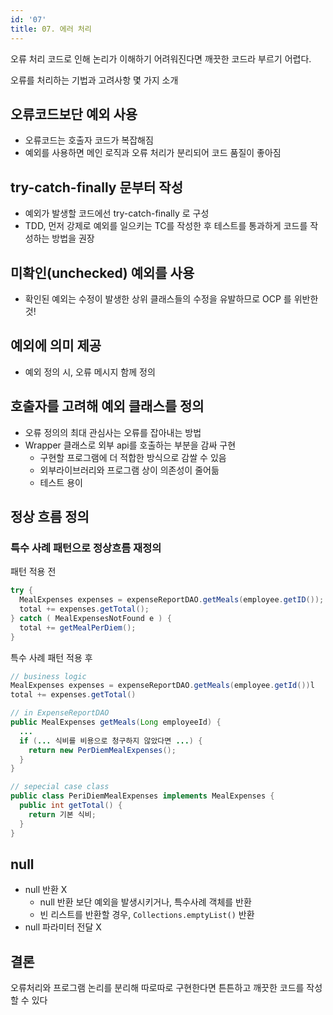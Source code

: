 ```yaml
---
id: '07'
title: 07. 에러 처리
---
```


오류 처리 코드로 인해 논리가 이해하기 어려워진다면 깨끗한 코드라 부르기 어렵다.

오류를 처리하는 기법과 고려사항 몇 가지 소개

## 오류코드보단 예외 사용

- 오류코드는 호출자 코드가 복잡해짐
- 예외를 사용하면 메인 로직과 오류 처리가 분리되어 코드 품질이 좋아짐

## try-catch-finally 문부터 작성

- 예외가 발생할 코드에선 try-catch-finally 로 구성
- TDD, 먼저 강제로 예외를 일으키는 TC를 작성한 후 테스트를 통과하게 코드를 작성하는 방법을 권장

## 미확인(unchecked) 예외를 사용

- 확인된 예외는 수정이 발생한 상위 클래스들의 수정을 유발하므로 OCP 를 위반한 것!

## 예외에 의미 제공

- 예외 정의 시, 오류 메시지 함께 정의

## 호출자를 고려해 예외 클래스를 정의

- 오류 정의의 최대 관심사는 오류를 잡아내는 방법
- Wrapper 클래스로 외부 api를 호출하는 부분을 감싸 구현
  - 구현할 프로그램에 더 적합한 방식으로 감쌀 수 있음
  - 외부라이브러리와 프로그램 상이 의존성이 줄어듦
  - 테스트 용이

## 정상 흐름 정의

### 특수 사례 패턴으로 정상흐름 재정의

패턴 적용 전

```java
try {
  MealExpenses expenses = expenseReportDAO.getMeals(employee.getID());
  total += expenses.getTotal();
} catch ( MealExpensesNotFound e ) {
  total += getMealPerDiem();
}
```

특수 사례 패턴 적용 후

```java
// business logic
MealExpenses expenses = expenseReportDAO.getMeals(employee.getId())l
total += expenses.getTotal()

// in ExpenseReportDAO
public MealExpenses getMeals(Long employeeId) {
  ...
  if (... 식비를 비용으로 청구하지 않았다면 ...) {
    return new PerDiemMealExpenses();
  }
}

// sepecial case class
public class PeriDiemMealExpenses implements MealExpenses {
  public int getTotal() {
    return 기본 식비;
  }
}
```

## null

- null 반환 X
  - null 반환 보단 예외을 발생시키거나, 특수사례 객체를 반환
  - 빈 리스트를 반환할 경우, `Collections.emptyList()` 반환
- null 파라미터 전달 X

## 결론

오류처리와 프로그램 논리를 분리해 따로따로 구현한다면 튼튼하고 깨끗한 코드를 작성할 수 있다